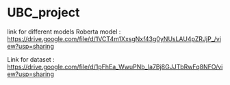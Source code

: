 # UBC_project
link for different models
Roberta model : https://drive.google.com/file/d/1VCT4m1XxsgNxf43g0yNUsLAU4pZRJjP_/view?usp=sharing

Link for dataset :  https://drive.google.com/file/d/1pFhEa_WwuPNb_la7Bj8GJJTbRwFq8NFO/view?usp=sharing

